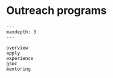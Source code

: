 # Outreach programs

```{toctree}
---
maxdepth: 3
---

overview
apply
experience
gsoc
mentoring
```
